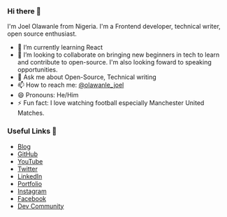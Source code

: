 ### Hi there 👋
I'm Joel Olawanle from Nigeria. I'm a Frontend developer, technical writer, open source enthusiast.


- 🌱 I’m currently learning React
- 👯 I’m looking to collaborate on bringing new beginners in tech to learn and contribute to open-source. I'm also looking foward to speaking opportunities.
- 💬 Ask me about Open-Source, Technical writing
- 📫 How to reach me: [@olawanle_joel](https://twitter.com/olawanle_joel)
- 😄 Pronouns: He/Him
- ⚡ Fun fact: I love watching football especially Manchester United Matches.

### Useful Links 💙

- [Blog](https://olawanlejoel.hashnode.dev/)
- [GitHub](https://github.com/olawanlejoel)
- [YouTube](https://www.youtube.com/joelsacademy)
- [Twitter](https://twitter.com/olawanle_joel)
- [LinkedIn](https://www.linkedin.com/in/olawanlejoel)
- [Portfolio](https://joel-new.netlify.app/)
- [Instagram](https://www.instagram.com/olawanle_joel/)
- [Facebook](https://www.facebook.com/olawanletjoel/)
- [Dev Community](dev.to/olawanle_joel/)


